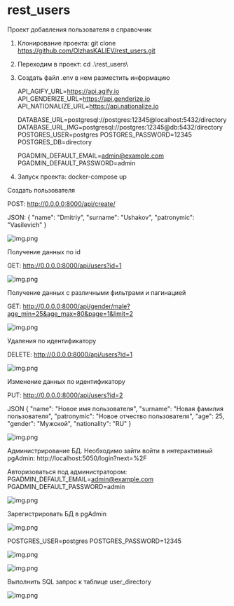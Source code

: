 # rest_users

Проект добавления пользователя в справочник

1. Клонирование проекта: git clone https://github.com/OlzhasKALIEV/rest_users.git
2. Переходим в проект: cd .\rest_users\
3. Создать файл .env в нем разместить информацию 

    API_AGIFY_URL=https://api.agify.io
    API_GENDERIZE_URL=https://api.genderize.io
    API_NATIONALIZE_URL=https://api.nationalize.io
    
    DATABASE_URL=postgresql://postgres:12345@localhost:5432/directory
    DATABASE_URL_IMG=postgresql://postgres:12345@db:5432/directory
    POSTGRES_USER=postgres
    POSTGRES_PASSWORD=12345
    POSTGRES_DB=directory
    
    PGADMIN_DEFAULT_EMAIL=admin@example.com
    PGADMIN_DEFAULT_PASSWORD=admin

4. Запуск проекта: docker-compose up

Создать пользователя

POST: http://0.0.0.0:8000/api/create/

JSON:
{
"name": "Dmitriy",
"surname": "Ushakov",
"patronymic": "Vasilevich"
}

![img.png](img/img_2.PNG)

Получение данных по id

GET: http://0.0.0.0:8000/api/users?id=1

![img.png](img/img_1.PNG)

Получение данных с различными фильтрами и пагинацией 

GET: http://0.0.0.0:8000/api/gender/male?age_min=25&age_max=80&page=1&limit=2

![img.png](img/img_11.PNG)

Удаления по идентификатору

DELETE: http://0.0.0.0:8000/api/users?id=1

![img.png](img/img_3.PNG)

Изменение данных по идентификатору

PUT: http://0.0.0.0:8000/api/users?id=2

JSON
{
    "name": "Новое имя пользователя",
    "surname": "Новая фамилия пользователя",
    "patronymic": "Новое отчество пользователя",
    "age": 25,
    "gender": "Мужской",
    "nationality": "RU"
}

![img.png](img/img_4.PNG)


Администрирование БД. Необходимо зайти войти в интерактивный pgAdmin: http://localhost:5050/login?next=%2F

Авторизоваться под администратором: 
    PGADMIN_DEFAULT_EMAIL=admin@example.com
    PGADMIN_DEFAULT_PASSWORD=admin

![img.png](img/img_5.PNG)

Зарегистрировать БД в pgAdmin

![img.png](img/img_6.PNG)

POSTGRES_USER=postgres
POSTGRES_PASSWORD=12345

![img.png](img/img_7.PNG)

![img.png](img/img_8.PNG)

Выполнить SQL запрос к таблице user_directory

![img.png](img/img_9.PNG)